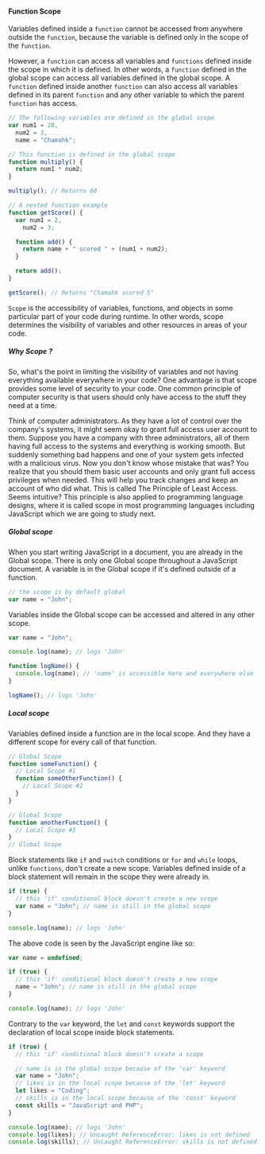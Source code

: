 #### Function Scope

Variables defined inside a `function` cannot be accessed from anywhere outside the `function`, because the variable is defined only in the scope of the `function`.

However, a `function` can access all variables and `functions` defined inside the scope in which it is defined. In other words, a `function` defined in the global scope can access all variables defined in the global scope. A `function` defined inside another `function` can also access all variables defined in its parent `function` and any other variable to which the parent `function` has access.

```js
// The following variables are defined in the global scope
var num1 = 20,
  num2 = 3,
  name = "Chamahk";

// This function is defined in the global scope
function multiply() {
  return num1 * num2;
}

multiply(); // Returns 60

// A nested function example
function getScore() {
  var num1 = 2,
    num2 = 3;

  function add() {
    return name + " scored " + (num1 + num2);
  }

  return add();
}

getScore(); // Returns "Chamahk scored 5"
```

`Scope` is the accessibility of variables, functions, and objects in some particular part of your code during runtime. In other words, scope determines the visibility of variables and other resources in areas of your code.

##### Why Scope ?

So, what's the point in limiting the visibility of variables and not having everything available everywhere in your code? One advantage is that scope provides some level of security to your code. One common principle of computer security is that users should only have access to the stuff they need at a time.

Think of computer administrators. As they have a lot of control over the company's systems, it might seem okay to grant full access user account to them. Suppose you have a company with three administrators, all of them having full access to the systems and everything is working smooth. But suddenly something bad happens and one of your system gets infected with a malicious virus. Now you don't know whose mistake that was? You realize that you should them basic user accounts and only grant full access privileges when needed. This will help you track changes and keep an account of who did what. This is called The Principle of Least Access. Seems intuitive? This principle is also applied to programming language designs, where it is called scope in most programming languages including JavaScript which we are going to study next.

##### Global scope

When you start writing JavaScript in a document, you are already in the Global scope. There is only one Global scope throughout a JavaScript document. A variable is in the Global scope if it's defined outside of a function.

```js
// the scope is by default global
var name = "John";
```

Variables inside the Global scope can be accessed and altered in any other scope.

```js
var name = "John";

console.log(name); // logs 'John'

function logName() {
  console.log(name); // 'name' is accessible here and everywhere else
}

logName(); // logs 'John'
```

##### Local scope

Variables defined inside a function are in the local scope. And they have a different scope for every call of that function.

```js
// Global Scope
function someFunction() {
  // Local Scope #1
  function someOtherFunction() {
    // Local Scope #2
  }
}

// Global Scope
function anotherFunction() {
  // Local Scope #3
}
// Global Scope
```

Block statements like `if` and `switch` conditions or `for` and `while` loops, unlike `functions`, don't create a new scope. Variables defined inside of a block statement will remain in the scope they were already in.

```js
if (true) {
  // this 'if' conditional block doesn't create a new scope
  var name = "John"; // name is still in the global scope
}

console.log(name); // logs 'John'
```

The above code is seen by the JavaScript engine like so:

```js
var name = undefined;

if (true) {
  // this 'if' conditional block doesn't create a new scope
  name = "John"; // name is still in the global scope
}

console.log(name); // logs 'John'
```

Contrary to the `var` keyword, the `let` and `const` keywords support the declaration of local scope inside block statements.

```js
if (true) {
  // this 'if' conditional block doesn't create a scope

  // name is in the global scope because of the 'var' keyword
  var name = "John";
  // likes is in the local scope because of the 'let' keyword
  let likes = "Coding";
  // skills is in the local scope because of the 'const' keyword
  const skills = "JavaScript and PHP";
}

console.log(name); // logs 'John'
console.log(likes); // Uncaught ReferenceError: likes is not defined
console.log(skills); // Uncaught ReferenceError: skills is not defined
```
